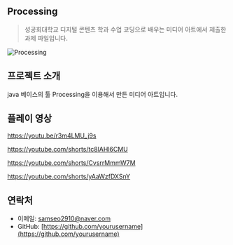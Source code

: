 
## Processing

> 성공회대학교 디지털 콘텐츠 학과 수업 코딩으로 배우는 미디어 아트에서 제출한 과제 파일입니다.

![Processing](https://img.shields.io/badge/Processing-007ACC.svg?&style=for-the-badge&logoColor=white)

## 프로젝트 소개

java 베이스의 툴 Processing을 이용해서 만든 미디어 아트입니다.


## 플레이 영상
https://youtu.be/r3m4LMU_j9s

https://youtube.com/shorts/tc8lAHl6CMU

https://youtube.com/shorts/CvsrrMmmW7M

https://youtube.com/shorts/yAaWzfDXSnY

## 연락처

- 이메일: [samseo2910@naver.com](mailto:samseo2910@naver.com)
- GitHub: [https://github.com/yourusername](https://github.com/yourusername)
